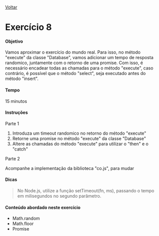[Voltar](../README.md)

# Exercício 8

#### Objetivo
Vamos aproximar o exercício do mundo real. Para isso, no método "execute" da classe "Database", vamos adicionar um tempo de resposta randomico, juntamente com o retorno de uma promise. Com isso, é necessário encadear todas as chamadas para o método "execute", caso contrário, é possível que o método "select", seja executado antes do método "insert".

#### Tempo
15 minutos

#### Instruções

Parte 1

1. Introduza um timeout randomico no retorno do método "execute"
1. Retorne uma promise no método "execute" da classe "Database"
2. Altere as chamadas do método "execute" para utilizar o "then" e o "catch"

Parte 2

Acompanhe a implementação da biblioteca "co.js", para mudar 

#### Dicas

> No Node.js, utilize a função setTimeout(fn, ms), passando o tempo em milisegundos no segundo parâmetro.

#### Conteúdo abordado neste exercício

* Math.random
* Math.floor
* Promise